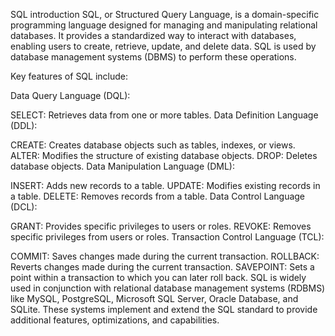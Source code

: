 SQL introduction
SQL, or Structured Query Language, is a domain-specific programming language designed for managing and manipulating relational databases. It provides a standardized way to interact with databases, enabling users to create, retrieve, update, and delete data. SQL is used by database management systems (DBMS) to perform these operations.

Key features of SQL include:

Data Query Language (DQL):

SELECT: Retrieves data from one or more tables.
Data Definition Language (DDL):

CREATE: Creates database objects such as tables, indexes, or views.
ALTER: Modifies the structure of existing database objects.
DROP: Deletes database objects.
Data Manipulation Language (DML):

INSERT: Adds new records to a table.
UPDATE: Modifies existing records in a table.
DELETE: Removes records from a table.
Data Control Language (DCL):

GRANT: Provides specific privileges to users or roles.
REVOKE: Removes specific privileges from users or roles.
Transaction Control Language (TCL):

COMMIT: Saves changes made during the current transaction.
ROLLBACK: Reverts changes made during the current transaction.
SAVEPOINT: Sets a point within a transaction to which you can later roll back.
SQL is widely used in conjunction with relational database management systems (RDBMS) like MySQL, PostgreSQL, Microsoft SQL Server, Oracle Database, and SQLite. These systems implement and extend the SQL standard to provide additional features, optimizations, and capabilities.

